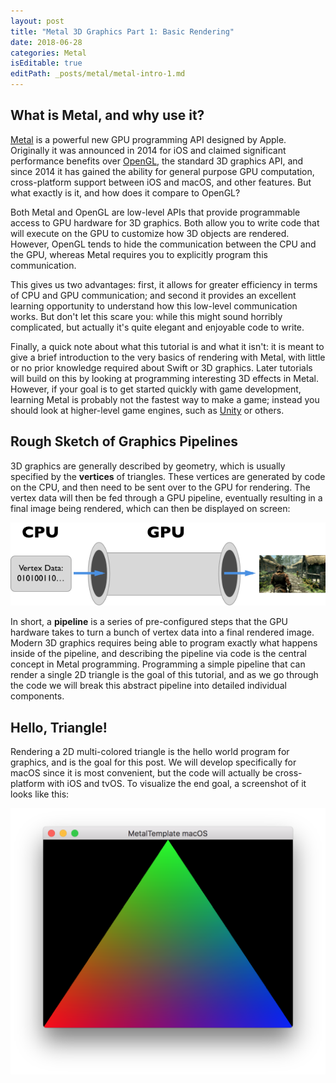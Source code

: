 ```yaml
---
layout: post
title: "Metal 3D Graphics Part 1: Basic Rendering"
date: 2018-06-28
categories: Metal
isEditable: true
editPath: _posts/metal/metal-intro-1.md
---
```


## What is Metal, and why use it?
[Metal][metal website] is a powerful new GPU programming API designed by Apple. Originally it was announced in 2014 for iOS and claimed significant performance benefits over [OpenGL][opengl website], the standard 3D graphics API, and since 2014 it has gained the ability for general purpose GPU computation, cross-platform support between iOS and macOS, and other features. But what exactly is it, and how does it compare to OpenGL?

Both Metal and OpenGL are low-level APIs that provide programmable access to GPU hardware for 3D graphics. Both allow you to write code that will execute on the GPU to customize how 3D objects are rendered. However, OpenGL tends to hide the communication between the CPU and the GPU, whereas Metal requires you to explicitly program this communication. 

This gives us two advantages: first, it allows for greater efficiency in terms of CPU and GPU communication; and second it provides an excellent learning opportunity to understand how this low-level communication works. But don't let this scare you: while this might sound horribly complicated, but actually it's quite elegant and enjoyable code to write.

Finally, a quick note about what this tutorial is and what it isn't: it is meant to give a brief introduction to the very basics of rendering with Metal, with little or no prior knowledge required about Swift or 3D graphics. Later tutorials will build on this by looking at programming interesting 3D effects in Metal. However, if your goal is to get started quickly with game development, learning Metal is probably not the fastest way to make a game; instead you should look at higher-level game engines, such as [Unity][unity website] or others.

## Rough Sketch of Graphics Pipelines
3D graphics are generally described by geometry, which is usually specified by the **vertices** of triangles. These vertices are generated by code on the CPU, and then need to be sent over to the GPU for rendering. The vertex data will then be fed through a GPU pipeline, eventually resulting in a final image being rendered, which can then be displayed on screen:

![Basic GPU Pipeline][basic_pipeline]

In short, a **pipeline** is a series of pre-configured steps that the GPU hardware takes to turn a bunch of vertex data into a final rendered image. Modern 3D graphics requires being able to program exactly what happens inside of the pipeline, and describing the pipeline via code is the central concept in Metal programming. Programming a simple pipeline that can render a single 2D triangle is the goal of this tutorial, and as we go through the code we will break this abstract pipeline into detailed individual components.

## Hello, Triangle!

Rendering a 2D multi-colored triangle is the hello world program for graphics, and is the goal for this post. We will develop specifically for macOS since it is most convenient, but the code will actually be cross-platform with iOS and tvOS. To visualize the end goal, a screenshot of it looks like this:

![End Goal Screenshot][screen1]

[metal website]: https://developer.apple.com/metal/
[opengl website]: https://www.opengl.org
[unity website]: https://unity3d.com
[basic_pipeline]: /public/post_assets/metal/metal-intro-1/basic_pipeline.png
[screen1]: /public/post_assets/metal/metal-intro-1/screen1.png